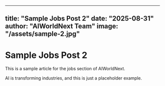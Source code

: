 
---
title: "Sample Jobs Post 2"
date: "2025-08-31"
author: "AIWorldNext Team"
image: "/assets/sample-2.jpg"
---

# Sample Jobs Post 2

This is a sample article for the jobs section of AIWorldNext.

AI is transforming industries, and this is just a placeholder example.
